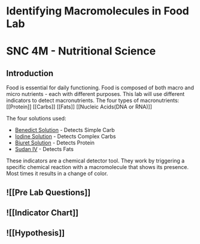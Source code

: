 # Identifying Macromolecules in Food Lab
# SNC 4M - Nutritional Science

## Introduction
Food is essential for daily functioning. Food is composed of both macro and micro nutrients - each with different purposes. This lab will use different indicators to detect macronutrients. The four types of macronutrients:
[[Protein]]
[[Carbs]]
[[Fats]]
[[Nucleic Acids(DNA or RNA)]]

The four solutions used:
- [Benedict Solution](https://en.wikipedia.org/wiki/Benedict%27s_reagent) - Detects Simple Carb
- [Iodine Solution](https://microbenotes.com/iodine-test/) - Detects Complex Carbs
- [Biuret Solution](https://en.wikipedia.org/wiki/Biuret_test) - Detects Protein
- [Sudan IV](https://en.wikipedia.org/wiki/Sudan_IV)  - Detects Fats

These indicators are a chemical detector tool. They work by triggering a specific chemical reaction with a macromolecule that shows its presence. Most times it results in a change of color.

## ![[Pre Lab Questions]]
## ![[Indicator Chart]]
## ![[Hypothesis]]
